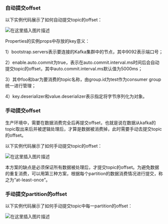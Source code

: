 ### 自动提交offset

    
以下实例代码展示了如何自动提交topic的offset：

![在这里插入图片描述](https://img-blog.csdnimg.cn/e76aa1f9c1674a0d901e6c43f1327926.png)

Properties的实例props中存放的key意义：

1）bootstrap.servers表示要连接的Kafka集群中的节点，其中9092表示端口号；

2）enable.auto.commit为true，表示在auto.commit.interval.ms时间后会自动提交topic的offset，其中auto.commit.interval.ms默认值为5000ms；

3）其中foo和bar为要消费的topic名称，由group.id为test作为consumer group统一进行管理；

4）key.deserializer和value.deserializer表示指定将字节序列化为对象。

### 手动提交offset

生产环境中，需要在数据消费完全后再提交offset，也就是说在数据从kafka的topic取出来后并被逻辑处理后，才算是数据被消费掉，此时需要手动去提交topic的offset。

以下实例代码展示了如何手动提交topic的offset：

![在这里插入图片描述](https://img-blog.csdnimg.cn/69137345a7ce4681a2caf9c05a77358e.png)

本方案的缺点是必须保证所有数据被处理后，才提交topic的offset。为避免数据的重复消费，可以用第三种方案，根据每个partition的数据消费情况进行提交，称之为“at-least-once”。

### 手动提交partition的offset

以下实例代码展示了如何手动提交topic中每一partition的offset：

![在这里插入图片描述](https://img-blog.csdnimg.cn/11106fbc82544a2f96a2146d94915eb1.png)
